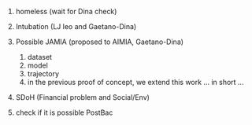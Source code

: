 1. homeless (wait for Dina check)


2. Intubation (LJ leo and Gaetano-Dina)

3. Possible JAMIA (proposed to AIMIA, Gaetano-Dina)
	1. dataset 
	2. model 
	3. trajectory 
	4. in the previous proof of concept, we extend this work ... in short ... 

4. SDoH (Financial problem and Social/Env)


5. check if it is possible PostBac
